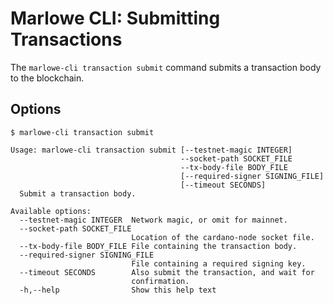 # Marlowe CLI: Submitting Transactions

The `marlowe-cli transaction submit` command submits a transaction body to the blockchain.


## Options

    $ marlowe-cli transaction submit
    
    Usage: marlowe-cli transaction submit [--testnet-magic INTEGER]
                                          --socket-path SOCKET_FILE
                                          --tx-body-file BODY_FILE 
                                          [--required-signer SIGNING_FILE] 
                                          [--timeout SECONDS]
      Submit a transaction body.
    
    Available options:
      --testnet-magic INTEGER  Network magic, or omit for mainnet.
      --socket-path SOCKET_FILE
                               Location of the cardano-node socket file.
      --tx-body-file BODY_FILE File containing the transaction body.
      --required-signer SIGNING_FILE
                               File containing a required signing key.
      --timeout SECONDS        Also submit the transaction, and wait for
                               confirmation.
      -h,--help                Show this help text
